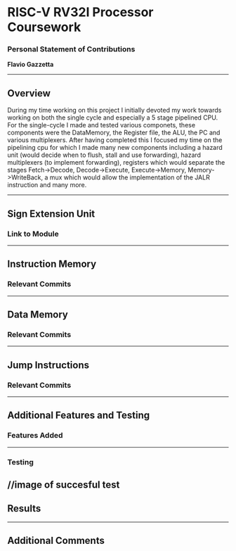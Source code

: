 # RISC-V RV32I Processor Coursework  

### Personal Statement of Contributions  
**Flavio Gazzetta**  

---

## Overview  

During my time working on this project I initially devoted my work towards working on both the single cycle and especially a 5 stage pipelined CPU. For the single-cycle I made and tested various componets, these components were the DataMemory, the Register file, the ALU, the PC and various multiplexers. After having completed this I focused my time on the pipelining cpu for which I made many new components including a hazard unit (would decide when to flush, stall and use forwarding), hazard multiplexers (to implement forwarding), registers which would separate the stages Fetch->Decode, Decode->Execute, Execute->Memory, Memory->WriteBack, a mux which would allow the implementation of the JALR instruction and many more. 

---

## Sign Extension Unit  

### Link to Module  

---

## Instruction Memory  

### Relevant Commits  

---

## Data Memory  

### Relevant Commits  

---

## Jump Instructions  

### Relevant Commits  

---

## Additional Features and Testing  

### Features Added  

---

### Testing  

//image of succesful test
---

## Results  

---

## Additional Comments 